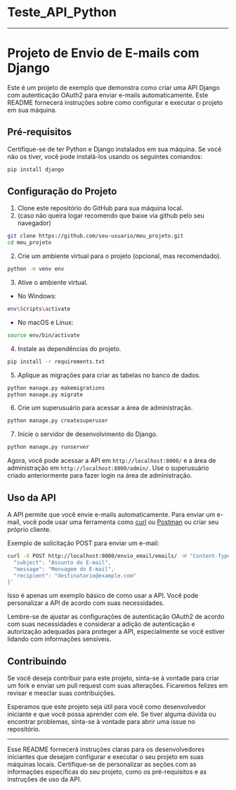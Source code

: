 # Teste_API_Python


---

# Projeto de Envio de E-mails com Django

Este é um projeto de exemplo que demonstra como criar uma API Django com autenticação OAuth2 para enviar e-mails automaticamente. Este README fornecerá instruções sobre como configurar e executar o projeto em sua máquina.

## Pré-requisitos

Certifique-se de ter Python e Django instalados em sua máquina. Se você não os tiver, você pode instalá-los usando os seguintes comandos:

```bash
pip install django
```

## Configuração do Projeto

1. Clone este repositório do GitHub para sua máquina local.
2. (caso não queira logar recomendo que baixe via github pelo seu navegador)

```bash
git clone https://github.com/seu-usuario/meu_projeto.git
cd meu_projeto
```

2. Crie um ambiente virtual para o projeto (opcional, mas recomendado).

```bash
python -m venv env
```

3. Ative o ambiente virtual.

- No Windows:

```bash
env\Scripts\activate
```

- No macOS e Linux:

```bash
source env/bin/activate
```

4. Instale as dependências do projeto.

```bash
pip install -r requirements.txt
```

5. Aplique as migrações para criar as tabelas no banco de dados.

```bash
python manage.py makemigrations
python manage.py migrate
```

6. Crie um superusuário para acessar a área de administração.

```bash
python manage.py createsuperuser
```

7. Inicie o servidor de desenvolvimento do Django.

```bash
python manage.py runserver
```

Agora, você pode acessar a API em `http://localhost:8000/` e a área de administração em `http://localhost:8000/admin/`. Use o superusuário criado anteriormente para fazer login na área de administração.

## Uso da API

A API permite que você envie e-mails automaticamente. Para enviar um e-mail, você pode usar uma ferramenta como [curl](https://curl.se/) ou [Postman](https://www.postman.com/) ou criar seu próprio cliente. 

Exemplo de solicitação POST para enviar um e-mail:

```bash
curl -X POST http://localhost:8000/envio_email/emails/ -H "Content-Type: application/json" -d '{
  "subject": "Assunto do E-mail",
  "message": "Mensagem do E-mail",
  "recipient": "destinatario@example.com"
}'
```

Isso é apenas um exemplo básico de como usar a API. Você pode personalizar a API de acordo com suas necessidades.

Lembre-se de ajustar as configurações de autenticação OAuth2 de acordo com suas necessidades e considerar a adição de autenticação e autorização adequadas para proteger a API, especialmente se você estiver lidando com informações sensíveis.

## Contribuindo

Se você deseja contribuir para este projeto, sinta-se à vontade para criar um fork e enviar um pull request com suas alterações. Ficaremos felizes em revisar e mesclar suas contribuições.

Esperamos que este projeto seja útil para você como desenvolvedor iniciante e que você possa aprender com ele. Se tiver alguma dúvida ou encontrar problemas, sinta-se à vontade para abrir uma issue no repositório.

--- 

Esse README fornecerá instruções claras para os desenvolvedores iniciantes que desejam configurar e executar o seu projeto em suas máquinas locais. Certifique-se de personalizar as seções com as informações específicas do seu projeto, como os pré-requisitos e as instruções de uso da API.
